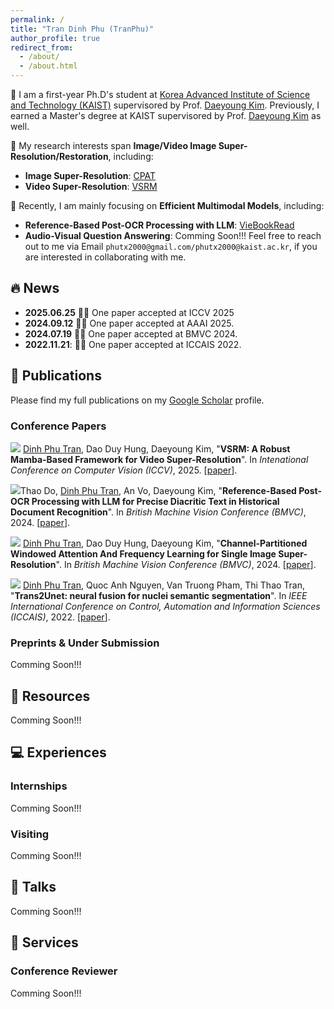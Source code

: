 ```yaml
---
permalink: /
title: "Tran Dinh Phu (TranPhu)"
author_profile: true
redirect_from: 
  - /about/
  - /about.html
---
```


🌈 I am a first-year Ph.D's student at [Korea Advanced Institute of Science and Technology (KAIST)](https://www.kaist.ac.kr/kr/) supervisored by Prof. [Daeyoung Kim](https://www.deal.kaist.ac.kr/members/director). Previously, I earned a Master's degree at KAIST supervisored by Prof. [Daeyoung Kim](https://www.deal.kaist.ac.kr/members/director) as well. 


📌 My research interests span **Image/Video Image Super-Resolution/Restoration**, including:
* **Image Super-Resolution**: [CPAT](https://arxiv.org/abs/2407.16232)
* **Video Super-Resolution**: [VSRM](https://www.arxiv.org/abs/2506.22762)

📢 Recently, I am mainly focusing on **Efficient Multimodal Models**, including:
* **Reference-Based Post-OCR Processing with LLM**: [VieBookRead](https://arxiv.org/abs/2410.13305)
* **Audio-Visual Question Answering**: Comming Soon!!!
Feel free to reach out to me via Email `phutx2000@gmail.com/phutx2000@kaist.ac.kr`, if you are interested in collaborating with me.


## 🔥 News

* **2025.06.25** 🙌🙌 One paper accepted at ICCV 2025
* **2024.09.12** 🤗🤗 One paper accepted at AAAI 2025.
* **2024.07.19** 🎊🎊 One paper accepted at BMVC 2024.
* **2022.11.21**: 🎊🎊 One paper accepted at ICCAIS 2022.


## 📝 Publications 

Please find my full publications on my [Google Scholar](https://scholar.google.com/citations?user=peeXHDYAAAAJ&hl=en) profile.

### Conference Papers

<a href="https://arxiv.org/pdf/2506.22762" target="_blank"><img src="https://img.shields.io/badge/ICCV-2025-blue?style=flat-square"></a> <u>Dinh Phu Tran</u>, Dao Duy Hung, Daeyoung Kim, &quot;**VSRM: A Robust Mamba-Based Framework for Video Super-Resolution**&quot;. In *Intenational Conference on Computer Vision (ICCV)*, 2025. [[paper](https://arxiv.org/pdf/2506.22762)].

<a href="https://arxiv.org/pdf/2410.13305" target="_blank"><img src="https://img.shields.io/badge/AAAI-2025-blue?style=flat-square"></a>Thao Do, <u>Dinh Phu Tran</u>, An Vo, Daeyoung Kim, &quot;**Reference-Based Post-OCR Processing with LLM for Precise Diacritic Text in Historical Document Recognition**&quot;. In *British Machine Vision Conference (BMVC)*, 2024. [[paper](https://arxiv.org/pdf/2410.13305)].

<a href="https://arxiv.org/pdf/2407.16232" target="_blank"><img src="https://img.shields.io/badge/BMVC-2024-blue?style=flat-square"></a> <u>Dinh Phu Tran</u>, Dao Duy Hung, Daeyoung Kim, &quot;**Channel-Partitioned Windowed Attention And Frequency Learning for Single Image Super-Resolution**&quot;. In *British Machine Vision Conference (BMVC)*, 2024. [[paper](https://arxiv.org/pdf/2407.16232)].

<a href="https://ieeexplore.ieee.org/abstract/document/9990159" target="_blank"><img src="https://img.shields.io/badge/ICCAIS-2022-blue?style=flat-square"></a> <u>Dinh Phu Tran</u>, Quoc Anh Nguyen, Van Truong Pham, Thi Thao Tran, &quot;**Trans2Unet: neural fusion for nuclei semantic segmentation**&quot;. In *IEEE International Conference on Control, Automation and Information Sciences (ICCAIS)*, 2022. [[paper](https://arxiv.org/pdf/2407.17181)].


### Preprints & Under Submission
Comming Soon!!!


## 🤗 Resources

Comming Soon!!!


## 💻 Experiences

### Internships
Comming Soon!!!
 
### Visiting
Comming Soon!!!

## 🎤 Talks

Comming Soon!!!

## 📠 Services

### Conference Reviewer
Comming Soon!!!

